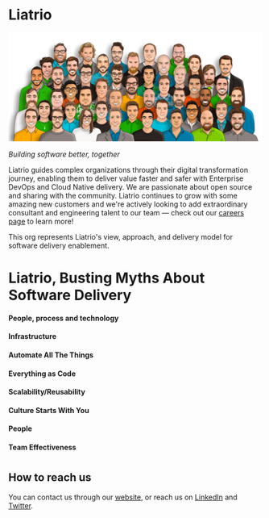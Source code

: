 # Liatrio

![Our Team](images/Liatrio_Team.png)

*Building software better, together*

Liatrio guides complex organizations through their digital transformation journey, enabling them to deliver value faster and safer with Enterprise DevOps and Cloud Native delivery. We are passionate about open source and sharing with the community. Liatrio continues to grow with some amazing new customers and we're actively looking to add extraordinary consultant and engineering talent to our team — check out our [careers page](https://www.liatrio.com/careers) to learn more!

This org represents Liatrio's view, approach, and delivery model for software delivery enablement.

# Liatrio, Busting Myths About Software Delivery

#### People, process and technology 
#### Infrastructure 
#### Automate All The Things
#### Everything as Code
#### Scalability/Reusability
#### Culture Starts With You
#### People
#### Team Effectiveness

#
## How to reach us

You can contact us through our [website](https://liatrio.com), or reach us on [LinkedIn](https://www.linkedin.com/company/liatrio) and [Twitter](https://twitter.com/liatrio).